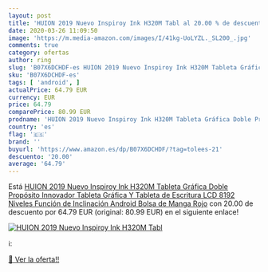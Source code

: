 ```yaml
---
layout: post
title: 'HUION 2019 Nuevo Inspiroy Ink H320M Tabl al 20.00 % de descuento'
date: 2020-03-26 11:09:50
image: 'https://m.media-amazon.com/images/I/41kg-UoLYZL._SL200_.jpg'
comments: true
category: ofertas
author: ring
slug: 'B07X6DCHDF-es HUION 2019 Nuevo Inspiroy Ink H320M Tableta Gráfica Doble...'
sku: 'B07X6DCHDF-es'
tags: [ 'android', ]
actualPrice: 64.79 EUR
currency: EUR
price: 64.79
comparePrice: 80.99 EUR
prodname: 'HUION 2019 Nuevo Inspiroy Ink H320M Tableta Gráfica Doble Propósito Innovador Tableta Gráfica Y Tableta de Escritura LCD  8192 Niveles  Función de Inclinación  Android  Bolsa de Manga  Rojo'
country: 'es'
flag: '🇪🇸'
brand: ''
buyurl: 'https://www.amazon.es/dp/B07X6DCHDF/?tag=tolees-21'
descuento: '20.00'
average: '64.79'
---
```


Está [HUION 2019 Nuevo Inspiroy Ink H320M Tableta Gráfica Doble Propósito Innovador Tableta Gráfica Y Tableta de Escritura LCD  8192 Niveles  Función de Inclinación  Android  Bolsa de Manga  Rojo](https://www.amazon.es/dp/B07X6DCHDF/?tag=tolees-21) con 20.00 de descuento por 64.79 EUR (original: 80.99 EUR) en el siguiente enlace!

[![HUION 2019 Nuevo Inspiroy Ink H320M Tabl](https://m.media-amazon.com/images/I/41kg-UoLYZL._SL200_.jpg)](https://www.amazon.es/dp/B07X6DCHDF/?tag=tolees-21)

ℹ️:


[🛒 Ver la oferta!!](https://www.amazon.es/dp/B07X6DCHDF/?tag=tolees-21)
